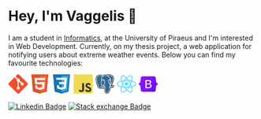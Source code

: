 # Hey, I'm Vaggelis 👋

I am a student in [Informatics](http://www.cs.unipi.gr/index.php?), at the University of Piraeus and I'm interested in Web Development. Currently, on my thesis project, a web application for notifying users about extreme weather events. Below you can find my favourite technologies:

<p align="left"> 
<a href="https://git-scm.com/" target="_blank" rel="noreferrer"> <img src="https://raw.githubusercontent.com/devicons/devicon/refs/heads/master/icons/git/git-original.svg" alt="Git" width="40" height="40"/></a>
  <a href="https://developer.mozilla.org/en-US/docs/Glossary/HTML5" target="_blank" rel="noreferrer"> <img src="https://raw.githubusercontent.com/devicons/devicon/refs/heads/master/icons/html5/html5-original.svg" alt="HTML5" width="40" height="40"/></a>
  <a href="https://developer.mozilla.org/en-US/docs/Web/CSS" target="_blank" rel="noreferrer"> <img src="https://raw.githubusercontent.com/devicons/devicon/refs/heads/master/icons/css3/css3-original.svg" alt="CSS3" width="40" height="40"/></a>
  <a href="https://developer.mozilla.org/en-US/docs/Web/JavaScript" target="_blank" rel="noreferrer"> <img src="https://raw.githubusercontent.com/devicons/devicon/refs/heads/master/icons/javascript/javascript-original.svg" alt="JavaScript" width="40" height="40"/></a>
  <a href="https://www.postgresql.org/" target="_blank" rel="noreferrer"> <img src="https://raw.githubusercontent.com/devicons/devicon/refs/heads/master/icons/postgresql/postgresql-original.svg" alt="PostgreSQL" width="40" height="40"/></a>
  <a href="https://developer.mozilla.org/en-US/docs/Learn_web_development/Core/Frameworks_libraries/React_getting_started" target="_blank" rel="noreferrer"> <img src="https://raw.githubusercontent.com/devicons/devicon/refs/heads/master/icons/react/react-original.svg" alt="React" width="40" height="40"/></a>
  <a href="https://getbootstrap.com/" target="_blank" rel="noreferrer"> <img src="https://raw.githubusercontent.com/devicons/devicon/refs/heads/master/icons/bootstrap/bootstrap-original.svg" alt="Bootstrap" width="40" height="40"/></a>
</p>


[![Linkedin Badge](https://img.shields.io/badge/-VaggelisManousakis-blue?style=flat-square&logo=Linkedin&logoColor=white&link=https://www.linkedin.com/in/manousakisvaggelis/)](https://www.linkedin.com/in/manousakisvaggelis/)  [![Stack exchange Badge](https://img.shields.io/badge/-VaggelisManousakis-black?style=flat-square&logo=stackoverflow&Color=#F58025&link=https://stackoverflow.com/users/8793079/vaggelis-manousakis)](https://stackoverflow.com/users/8793079/vaggelis-manousakis)
